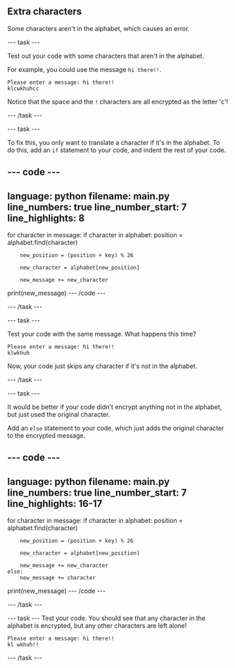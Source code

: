 ## Extra characters

Some characters aren't in the alphabet, which causes an error.

--- task ---

Test out your code with some characters that aren't in the alphabet.

For example, you could use the message `hi there!!`.

```
Please enter a message: hi there!!
klcwkhuhcc
```

Notice that the space and the `!` characters are all encrypted as the letter 'c'!

--- /task ---

--- task ---

To fix this, you only want to translate a character if it's in the alphabet. To do this, add an `if` statement to your code, and indent the rest of your code.

--- code ---
---
language: python
filename: main.py
line_numbers: true
line_number_start: 7
line_highlights: 8
---
for character in message:
    if character in alphabet:
    	position = alphabet.find(character)
    
    	new_position = (position + key) % 26
    
    	new_character = alphabet[new_position]
    
    	new_message += new_character
print(new_message)
--- /code ---

--- /task ---

--- task ---

Test your code with the same message. What happens this time?

```
Please enter a message: hi there!!
klwkhuh
```

Now, your code just skips any character if it's not in the alphabet.

--- /task ---

--- task ---

It would be better if your code didn't encrypt anything not in the alphabet, but just used the original character.

Add an `else` statement to your code, which just adds the original character to the encrypted message.

--- code ---
---
language: python
filename: main.py
line_numbers: true
line_number_start: 7
line_highlights: 16-17
---
for character in message:
    if character in alphabet:
    	position = alphabet.find(character)
    
    	new_position = (position + key) % 26
    
    	new_character = alphabet[new_position]
    
    	new_message += new_character
    else:
        new_message += character
print(new_message)
--- /code ---

--- /task ---

--- task ---
Test your code. You should see that any character in the alphabet is encrypted, but any other characters are left alone!

```
Please enter a message: hi there!!
kl wkhuh!!
```
--- /task ---



